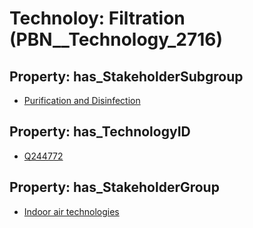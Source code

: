 # Technoloy: __Filtration__ (PBN__Technology_2716)

## Property: has_StakeholderSubgroup

* [Purification and Disinfection](PBN__TechSubgroup_88)

## Property: has_TechnologyID

* [Q244772](Q244772)

## Property: has_StakeholderGroup

* [Indoor air technologies](PBN__TechGroup_13)

